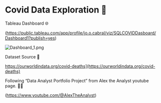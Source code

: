 # Covid Data Exploration 🦠

Tableau Dashboard 🌐

(https://public.tableau.com/app/profile/jo.o.cabral/viz/SQLCOVIDDasboard/Dashboard1?publish=yes)

![Dashboard_1.png](Covid%20Data%20Exploration%20%F0%9F%A6%A0%20e4336d4d6b974ca7b4c7eaa07638aaf1/Dashboard_1.png)

Dataset Source 🧭

https://ourworldindata.org/covid-deaths](https://ourworldindata.org/covid-deaths)

Following “Data Analyst Portfolio Project” from Alex the Analyst youtube page. 👨‍🎓

(https://www.youtube.com/@AlexTheAnalyst)
